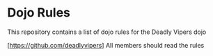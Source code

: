 Dojo Rules
==========

This repository contains a list of dojo rules for the Deadly Vipers dojo

[https://github.com/deadlyvipers] All members should read the rules
